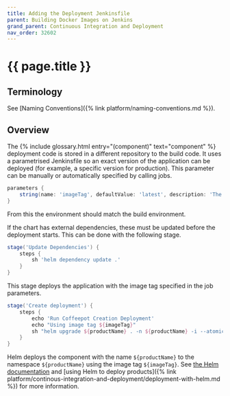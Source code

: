 ```yaml
---
title: Adding the Deployment Jenkinsfile
parent: Building Docker Images on Jenkins
grand_parent: Continuous Integration and Deployment
nav_order: 32602
---
```


# {{ page.title }}

## Terminology

See [Naming Conventions]({% link platform/naming-conventions.md %}).

## Overview

The  {% include glossary.html entry="(component)" text="component" %} deployment code is stored in a different repository to the build code.
It uses a parametrised Jenkinsfile so an exact version of the application can be deployed (for example, a specific version for production).
This parameter can be manually or automatically specified by calling jobs.

```groovy
parameters {
    string(name: 'imageTag', defaultValue: 'latest', description: 'The version of the application to deploy, default is latest if unspecified')
}
```

From this the environment should match the build environment.

If the chart has external dependencies, these must be updated before the deployment starts. This can be done with the following stage.

```groovy
stage('Update Dependencies') {
    steps {
        sh 'helm dependency update .'
    }
}
```

This stage deploys the application with the image tag specified in the job parameters.

```groovy
stage('Create deployment') {
    steps {
        echo 'Run Coffeepot Creation Deployment'
        echo "Using image tag ${imageTag}"
        sh "helm upgrade ${productName} . -n ${productName} -i --atomic --set image.tag=${imageTag}"
    }
}
```

Helm deploys the component with the name `${productName}` to the namespace `${productName}` using the image tag `${imageTag}`.
See [the Helm documentation](https://helm.sh/docs/) and
[using Helm to deploy products]({% link platform/continous-integration-and-deployment/deployment-with-helm.md %})
for more information.
